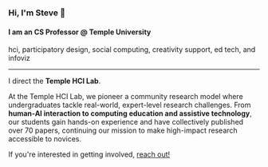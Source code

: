 ### Hi, I'm Steve  👋

#### I am an CS Professor @ Temple University 
hci, participatory design, social computing, creativity support, ed tech, and infoviz

---

I direct the **Temple HCI Lab**. 

At the Temple HCI Lab, we pioneer a community research model where undergraduates tackle real-world, expert-level research challenges. From **human-AI interaction to computing education and assistive technology**, our students gain hands-on experience and have collectively published over 70 papers, continuing our mission to make high-impact research accessible to novices.

If you're interested in getting involved, [reach out!](https://stevemacn.github.io/)


<!--
**stevemacn/stevemacn** is a ✨ _special_ ✨ repository because its `README.md` (this file) appears on your GitHub profile.

<span>
  <img align="center" src="https://github-readme-stats.vercel.app/api?username=stevemacn&show_icons=true&count_private=true&include_all_commits=true&hide=contribs&bg_color=30,5A585A,090947&title_color=20A4F3&text_color=20A4F3&icon_color=BC6F03" alt="Steve MacNeil's GitHub Stats" />
  <img align="center" src="https://github-readme-stats.vercel.app/api/top-langs/?username=stevemacn&layout=compact&langs_count=12&&hide=jupyter notebook,html,css,scss&theme=nightowl" alt="Stephen MacNeil's Most Used Languages" />
</span>

Here are some ideas to get you started:

- 🔭 I’m currently working on ...
- 🌱 I’m currently learning ...
- 👯 I’m looking to collaborate on ...
- 🤔 I’m looking for help with ...
- 💬 Ask me about ...
- 📫 How to reach me: ...
- 😄 Pronouns: ...
- ⚡ Fun fact: ...
-->
